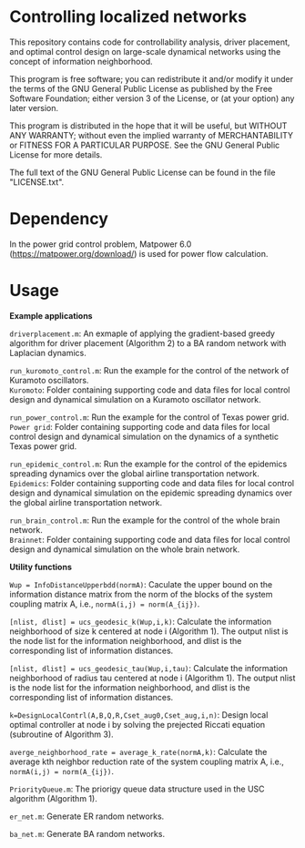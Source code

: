 # Controlling localized networks
This repository contains code for controllability analysis, driver placement, and optimal control design on large-scale dynamical networks using the concept of information neighborhood.

This program is free software; you can redistribute it and/or modify it under the terms of the GNU General Public License as published by the Free Software Foundation; either version 3 of the License, or (at your option) any later version.

This program is distributed in the hope that it will be useful, but WITHOUT ANY WARRANTY; without even the implied warranty of MERCHANTABILITY or FITNESS FOR A PARTICULAR PURPOSE. See the GNU General Public License for more details.


The full text of the GNU General Public License can be found in the file "LICENSE.txt".


# Dependency


In the power grid control problem, Matpower 6.0 (https://matpower.org/download/) is used for power flow calculation.


# Usage

**Example applications**

`driverplacement.m`: An exmaple of applying the gradient-based greedy algorithm for driver placement (Algorithm 2) to a BA random network with Laplacian dynamics.

`run_kuromoto_control.m`: Run the example for the control of the network of Kuramoto oscillators.<br/>
`Kuromoto`: Folder containing supporting code and data files for local control design and dynamical simulation on a Kuramoto oscillator network.

`run_power_control.m`: Run the example for the control of Texas power grid.<br/> 
`Power grid`: Folder containing supporting code and data files for local control design and dynamical simulation on the dynamics of a synthetic Texas power grid.

`run_epidemic_control.m`: Run the example for the control of the epidemics spreading dynamics over the global airline transportation network.<br/> 
`Epidemics`: Folder containing supporting code and data files for local control design and dynamical simulation on the epidemic spreading dynamics over the global airline transportation network.

`run_brain_control.m`: Run the example for the control of the whole brain network.<br/> 
`Brainnet`: Folder containing supporting code and data files for local control design and dynamical simulation on the whole brain network.

**Utility functions**

`Wup = InfoDistanceUpperbdd(normA)`: Caculate the upper bound on the information distance matrix from the norm of the blocks of the system coupling matrix A, i.e., `normA(i,j) = norm(A_{ij})`.

`[nlist, dlist] = ucs_geodesic_k(Wup,i,k)`: Calculate the information neighborhood of size k centered at node i (Algorithm 1). The output nlist is the node list for the information neighborhood, and dlist is the corresponding list of information distances.

`[nlist, dlist] = ucs_geodesic_tau(Wup,i,tau)`: Calculate the information neighborhood of radius tau centered at node i (Algorithm 1). The output nlist is the node list for the information neighborhood, and dlist is the corresponding list of information distances.

`k=DesignLocalContrl(A,B,Q,R,Cset_aug0,Cset_aug,i,n)`: Design local optimal controller at node i by solving the prejected Riccati equation (subroutine of Algorithm 3).<br/>

`averge_neighborhood_rate = average_k_rate(normA,k)`: Calculate the average kth neighbor reduction rate of the system coupling matrix A, i.e., `normA(i,j) = norm(A_{ij})`.<br/>

`PriorityQueue.m`: The priorigy queue data structure used in the USC algorithm (Algorithm 1).<br/>

`er_net.m`: Generate ER random networks.<br/>

`ba_net.m`: Generate BA random networks.<br/>

